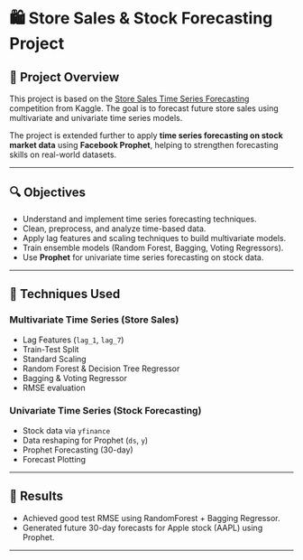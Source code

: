 # 🛍️ Store Sales & Stock Forecasting Project

## 📌 Project Overview

This project is based on the [Store Sales Time Series Forecasting](https://www.kaggle.com/competitions/store-sales-time-series-forecasting) competition from Kaggle. The goal is to forecast future store sales using multivariate and univariate time series models.

The project is extended further to apply **time series forecasting on stock market data** using **Facebook Prophet**, helping to strengthen forecasting skills on real-world datasets.

---

## 🔍 Objectives

- Understand and implement time series forecasting techniques.
- Clean, preprocess, and analyze time-based data.
- Apply lag features and scaling techniques to build multivariate models.
- Train ensemble models (Random Forest, Bagging, Voting Regressors).
- Use **Prophet** for univariate time series forecasting on stock data.

---

## 🧠 Techniques Used

### Multivariate Time Series (Store Sales)
- Lag Features (`lag_1`, `lag_7`)
- Train-Test Split
- Standard Scaling
- Random Forest & Decision Tree Regressor
- Bagging & Voting Regressor
- RMSE evaluation

### Univariate Time Series (Stock Forecasting)
- Stock data via `yfinance`
- Data reshaping for Prophet (`ds`, `y`)
- Prophet Forecasting (30-day)
- Forecast Plotting

---

## 🧪 Results

- Achieved good test RMSE using RandomForest + Bagging Regressor.
- Generated future 30-day forecasts for Apple stock (AAPL) using Prophet.

---

